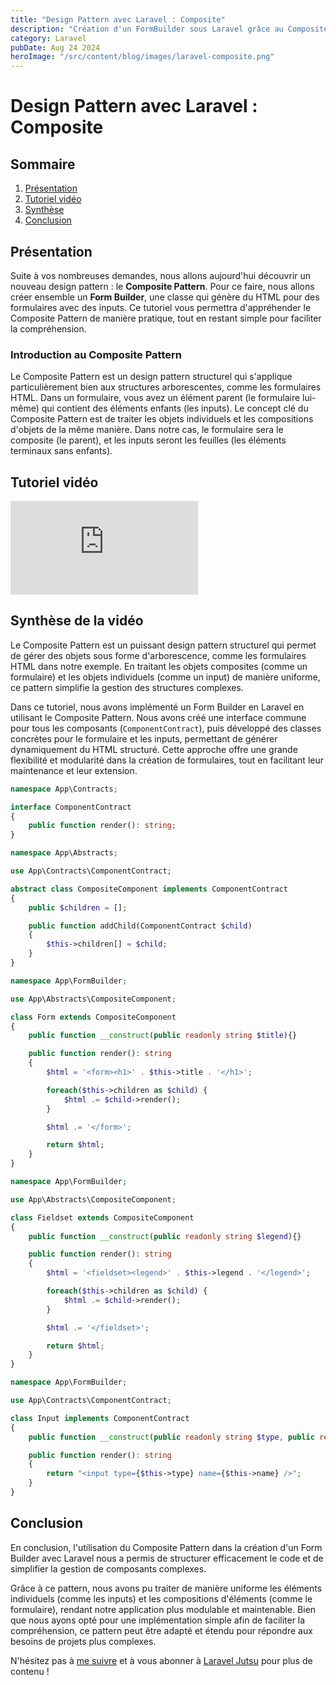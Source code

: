 ```yaml
---
title: "Design Pattern avec Laravel : Composite"
description: "Création d'un FormBuilder sous Laravel grâce au Composite Pattern."
category: Laravel
pubDate: Aug 24 2024
heroImage: "/src/content/blog/images/laravel-composite.png"
---
```


# Design Pattern avec Laravel : Composite

## Sommaire
1. [Présentation](#presentation)
2. [Tutoriel vidéo](#tutorielvideo)
3. [Synthèse](#synthese)
4. [Conclusion](#conclusion)

## Présentation <a name="presentation"></a>

Suite à vos nombreuses demandes, nous allons aujourd'hui découvrir un nouveau design pattern : le **Composite Pattern**. Pour ce faire, nous allons créer ensemble un **Form Builder**, une classe qui génère du HTML pour des formulaires avec des inputs. Ce tutoriel vous permettra d'appréhender le Composite Pattern de manière pratique, tout en restant simple pour faciliter la compréhension.

### Introduction au Composite Pattern

Le Composite Pattern est un design pattern structurel qui s'applique particulièrement bien aux structures arborescentes, comme les formulaires HTML. Dans un formulaire, vous avez un élément parent (le formulaire lui-même) qui contient des éléments enfants (les inputs). Le concept clé du Composite Pattern est de traiter les objets individuels et les compositions d'objets de la même manière. Dans notre cas, le formulaire sera le composite (le parent), et les inputs seront les feuilles (les éléments terminaux sans enfants).

## Tutoriel vidéo <a name="tutorielvideo"></a>

<iframe class="w-full aspect-video" src="https://www.youtube.com/embed/KVQLkkmrfIE" loading="lazy" frameborder="0" allowfullscreen></iframe>

## Synthèse de la vidéo <a name="synthese"></a>

Le Composite Pattern est un puissant design pattern structurel qui permet de gérer des objets sous forme d'arborescence, comme les formulaires HTML dans notre exemple. En traitant les objets composites (comme un formulaire) et les objets individuels (comme un input) de manière uniforme, ce pattern simplifie la gestion des structures complexes.

Dans ce tutoriel, nous avons implémenté un Form Builder en Laravel en utilisant le Composite Pattern. Nous avons créé une interface commune pour tous les composants (`ComponentContract`), puis développé des classes concrètes pour le formulaire et les inputs, permettant de générer dynamiquement du HTML structuré. Cette approche offre une grande flexibilité et modularité dans la création de formulaires, tout en facilitant leur maintenance et leur extension.


```php
namespace App\Contracts;

interface ComponentContract
{
    public function render(): string;
}
```

```php
namespace App\Abstracts;

use App\Contracts\ComponentContract;

abstract class CompositeComponent implements ComponentContract
{
    public $children = [];

    public function addChild(ComponentContract $child)
    {
        $this->children[] = $child;
    }
}
```

```php
namespace App\FormBuilder;

use App\Abstracts\CompositeComponent;

class Form extends CompositeComponent
{
    public function __construct(public readonly string $title){}

    public function render(): string
    {
        $html = '<form><h1>' . $this->title . '</h1>';

        foreach($this->children as $child) {
            $html .= $child->render();
        }

        $html .= '</form>';

        return $html;
    }
}
```

```php
namespace App\FormBuilder;

use App\Abstracts\CompositeComponent;

class Fieldset extends CompositeComponent
{
    public function __construct(public readonly string $legend){}

    public function render(): string
    {
        $html = '<fieldset><legend>' . $this->legend . '</legend>';

        foreach($this->children as $child) {
            $html .= $child->render();
        }

        $html .= '</fieldset>';

        return $html;
    }
}
```

```php
namespace App\FormBuilder;

use App\Contracts\ComponentContract;

class Input implements ComponentContract
{
    public function __construct(public readonly string $type, public readonly string $name){}

    public function render(): string
    {
        return "<input type={$this->type} name={$this->name} />";
    }
}
```

## Conclusion <a name="conclusion"></a>

En conclusion, l'utilisation du Composite Pattern dans la création d'un Form Builder avec Laravel nous a permis de structurer efficacement le code et de simplifier la gestion de composants complexes.

Grâce à ce pattern, nous avons pu traiter de manière uniforme les éléments individuels (comme les inputs) et les compositions d'éléments (comme le formulaire), rendant notre application plus modulable et maintenable. Bien que nous ayons opté pour une implémentation simple afin de faciliter la compréhension, ce pattern peut être adapté et étendu pour répondre aux besoins de projets plus complexes.

N'hésitez pas à [me suivre](https://twitter.com/LaravelJutsu) et à vous abonner à [Laravel Jutsu](https://www.youtube.com/@LaravelJutsu) pour plus de contenu !
